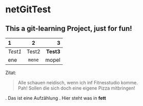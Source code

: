 # netGitTest

## This a git-learning Project, just for fun!

|1|2|3|
|:---|:---:|---:|
|_Test1_|Test2|**Test3**|
|ene|`mene`|mopel|

Zitat:
> Alle schauen neidisch, wenn ich inf Fitnesstudio komme.  
> Pah! Sollen die sich doch eine eigene Pizza mitbringen!  

. Das ist eine Aufzählung
. Hier steht was in **fett**


